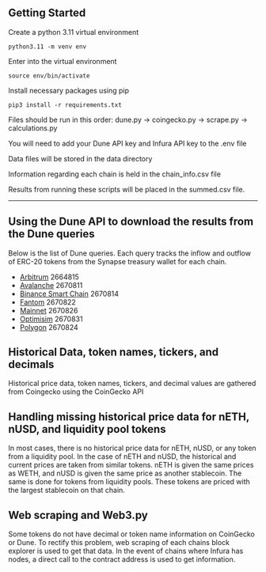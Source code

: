 ## Getting Started
Create a python 3.11 virtual environment
```console
python3.11 -m venv env
```

Enter into the virtual environment
```console
source env/bin/activate
```

Install necessary packages using pip
```console
pip3 install -r requirements.txt 
```
Files should be run in this order:
dune.py &rarr; coingecko.py &rarr; scrape.py &rarr; calculations.py

You will need to add your Dune API key and Infura API key to the .env file

Data files will be stored in the data directory

Information regarding each chain is held in the chain_info.csv file

Results from running these scripts will be placed in the summed.csv file.

---
## Using the Dune API to download the results from the Dune queries 
Below is the list of Dune queries. Each query tracks the inflow and outflow of ERC-20 tokens from the Synapse treasury wallet for each chain.
* [Arbitrum](https://dune.com/queries/2664815) 2664815
* [Avalanche](https://dune.com/queries/2670811) 2670811
* [Binance Smart Chain](https://dune.com/queries/2670814) 2670814
* [Fantom](https://dune.com/queries/2670822) 2670822
* [Mainnet](https://dune.com/queries/2670826) 2670826
* [Optimisim](https://dune.com/queries/2670831) 2670831
* [Polygon](https://dune.com/queries/2670824) 2670824

## Historical Data, token names, tickers, and decimals
Historical price data, token names, tickers, and decimal values are gathered from Coingecko using the CoinGecko API

## Handling missing historical price data for nETH, nUSD, and liquidity pool tokens
In most cases, there is no historical price data for nETH, nUSD, or any token from a liquidity pool. In the case of nETH and nUSD, the historical and current prices are taken from similar tokens. nETH is given the same prices as WETH, and nUSD is given the same price as another stablecoin. The same is done for tokens from liquidity pools. These tokens are priced with the largest stablecoin on that chain.

## Web scraping and Web3.py
Some tokens do not have decimal or token name information on CoinGecko or Dune. To rectify this problem, web scraping of each chains block explorer is used to get that data. In the event of chains where Infura has nodes, a direct call to the contract address is used to get information.
